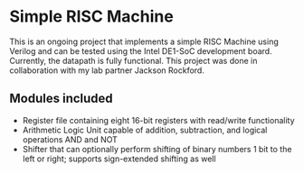 # Simple RISC Machine

This is an ongoing project that implements a simple RISC Machine using Verilog and can be tested using the Intel DE1-SoC development board.
Currently, the datapath is fully functional. This project was done in collaboration with my lab partner Jackson Rockford.

## Modules included
* Register file containing eight 16-bit registers with read/write functionality
* Arithmetic Logic Unit capable of addition, subtraction, and logical operations AND and NOT
* Shifter that can optionally perform shifting of binary numbers 1 bit to the left or right; supports sign-extended shifting as well
